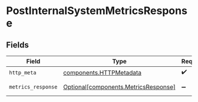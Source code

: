 # PostInternalSystemMetricsResponse


## Fields

| Field                                                                              | Type                                                                               | Required                                                                           | Description                                                                        |
| ---------------------------------------------------------------------------------- | ---------------------------------------------------------------------------------- | ---------------------------------------------------------------------------------- | ---------------------------------------------------------------------------------- |
| `http_meta`                                                                        | [components.HTTPMetadata](../../models/components/httpmetadata.md)                 | :heavy_check_mark:                                                                 | N/A                                                                                |
| `metrics_response`                                                                 | [Optional[components.MetricsResponse]](../../models/components/metricsresponse.md) | :heavy_minus_sign:                                                                 | a list of any objects                                                              |